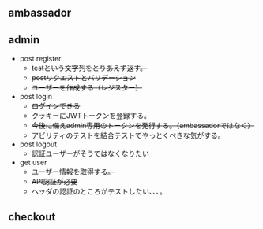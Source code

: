 ## ambassador

## admin

- post register
  - ~~testという文字列をとりあえず返す。~~
  - ~~postリクエストとバリデーション~~
  - ~~ユーザーを作成する（レジスター）~~
- post login
  - ~~ログインできる~~
  - ~~クッキーにJWTトークンを登録する。~~
  - ~~今後に備えadmin専用のトークンを発行する。（ambassadorではなく）~~
  - アビリティのテストを結合テストでやっとくべきな気がする。
- post logout
  - 認証ユーザーがそうではなくなりたい
- get user
  - ~~ユーザー情報を取得する。~~
  - ~~API認証が必要~~
  - ヘッダの認証のところがテストしたい、、、。

## checkout
